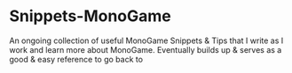 # Snippets-MonoGame

An ongoing collection of useful MonoGame Snippets & Tips that I write as I work and learn more about MonoGame. Eventually builds up & serves as a good & easy reference to go back to